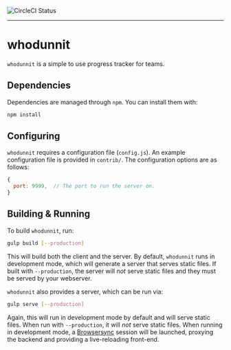 ![CircleCI Status][cibadge]

---
# whodunnit

`whodunnit` is a simple to use progress tracker for teams.


## Dependencies

Dependencies are managed through `npm`. You can install them with:

```sh
npm install
```


## Configuring

`whodunnit` requires a configuration file (`config.js`). An example
configuration file is provided in `contrib/`. The configuration options are as
follows:

```javascript
{
  port: 9999,  // The port to run the server on.
}
```


## Building & Running

To build `whodunnit`, run:

```sh
gulp build [--production]
```

This will build both the client and the server. By default, `whodunnit` runs in
development mode, which will generate a server that serves static files. If
built with `--production`, the server will *not* serve static files and they
must be served by your webserver.

`whodunnit` also provides a server, which can be run via:

```sh
gulp serve [--production]
```

Again, this will run in development mode by default and will serve static files.
When run with `--production`, it will *not* serve static files. When running in
development mode, a [Browsersync][browsersync] session will be launched,
proxying the backend and providing a live-reloading front-end.


[cibadge]: https://circleci.com/gh/brennie/whodunnit.svg?circle-token=79d3093a43479aedda674bd51377c3ea32e0a90d
[browsersync]: https://www.browsersync.io/
